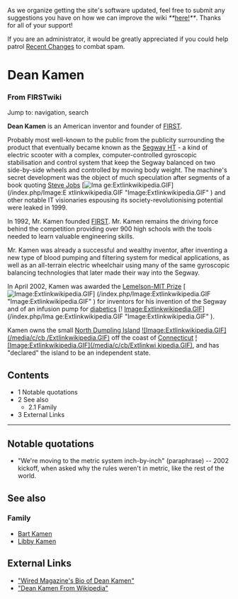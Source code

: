 As we organize getting the site's software updated, feel free to submit any
suggestions you have on how we can improve the wiki
_**_[here!](/index.php/User:Hallry/Suggestions "User:Hallry/Suggestions"
)_**_. Thanks for all of your support!

If you are an administrator, it would be greatly appreciated if you could help
patrol [Recent Changes](/index.php/Special:Recentchanges
"Special:Recentchanges" ) to combat spam.

# Dean Kamen

### From FIRSTwiki

Jump to: navigation, search

**Dean Kamen** is an American inventor and founder of [FIRST](/index.php/FIRST "FIRST" ). 

Probably most well-known to the public from the publicity surrounding the
product that eventually became known as the [Segway
HT](/index.php?title=Segway_HT&action=edit "Segway HT" ) \- a kind of electric
scooter with a complex, computer-controlled gyroscopic stabilisation and
control system that keep the Segway balanced on two side-by-side wheels and
controlled by moving body weight. The machine's secret development was the
object of much speculation after segments of a book quoting [Steve
Jobs](http://www.wikipedia.org/wiki/Steve_Jobs "wikipedia:Steve_Jobs" ) [![Ima
ge:Extlinkwikipedia.GIF](/media/c/cb/Extlinkwikipedia.GIF)](/index.php/Image:E
xtlinkwikipedia.GIF "Image:Extlinkwikipedia.GIF" ) and other notable IT
visionaries espousing its society-revolutionising potential were leaked in
1999.

In 1992, Mr. Kamen founded [FIRST](/index.php/FIRST "FIRST" ). Mr. Kamen
remains the driving force behind the competition providing over 900 high
schools with the tools needed to learn valuable engineering skills.

Mr. Kamen was already a successful and wealthy inventor, after inventing a new
type of blood pumping and filtering system for medical applications, as well
as an all-terrain electric wheelchair using many of the same gyroscopic
balancing technologies that later made their way into the Segway.

In April 2002, Kamen was awarded the [Lemelson-MIT
Prize](http://www.wikipedia.org/wiki/Lemelson-MIT_Prize "wikipedia:Lemelson-
MIT_Prize" ) [![Image:Extlinkwikipedia.GIF](/media/c/cb/Extlinkwikipedia.GIF)]
(/index.php/Image:Extlinkwikipedia.GIF "Image:Extlinkwikipedia.GIF" ) for
inventors for his invention of the Segway and of an infusion pump for
[diabetics](http://www.wikipedia.org/wiki/diabetics "wikipedia:diabetics" ) [!
[Image:Extlinkwikipedia.GIF](/media/c/cb/Extlinkwikipedia.GIF)](/index.php/Ima
ge:Extlinkwikipedia.GIF "Image:Extlinkwikipedia.GIF" ).

Kamen owns the small [North Dumpling
Island](http://www.wikipedia.org/wiki/North_Dumpling_Island
"wikipedia:North_Dumpling_Island" ) [![Image:Extlinkwikipedia.GIF](/media/c/cb
/Extlinkwikipedia.GIF)](/index.php/Image:Extlinkwikipedia.GIF
"Image:Extlinkwikipedia.GIF" ) off the coast of
[Connecticut](http://www.wikipedia.org/wiki/Connecticut
"wikipedia:Connecticut" ) [![Image:Extlinkwikipedia.GIF](/media/c/cb/Extlinkwi
kipedia.GIF)](/index.php/Image:Extlinkwikipedia.GIF
"Image:Extlinkwikipedia.GIF" ), and has "declared" the island to be an
independent state.

## Contents

  * 1 Notable quotations
  * 2 See also
    * 2.1 Family
  * 3 External Links  
---  
  

## Notable quotations

  * "We're moving to the metric system inch-by-inch" (paraphrase) -- 2002 kickoff, when asked why the rules weren't in metric, like the rest of the world. 


## See also


### Family

  * [Bart Kamen](/index.php/Bart_Kamen "Bart Kamen" )
  * [Libby Kamen](/index.php/Libby_Kamen "Libby Kamen" )


## External Links

  * ["Wired Magazine's Bio of Dean Kamen"](http://www.wired.com/wired/archive/8.09/kamen.html?pg=1&topic=&topic_set= "http://www.wired.com/wired/archive/8.09/kamen.html?pg=1&topic=&topic_set=" )
  * ["Dean Kamen From Wikipedia"](http://en.wikipedia.org/wiki/Dean_Kamen "http://en.wikipedia.org/wiki/Dean_Kamen" )


